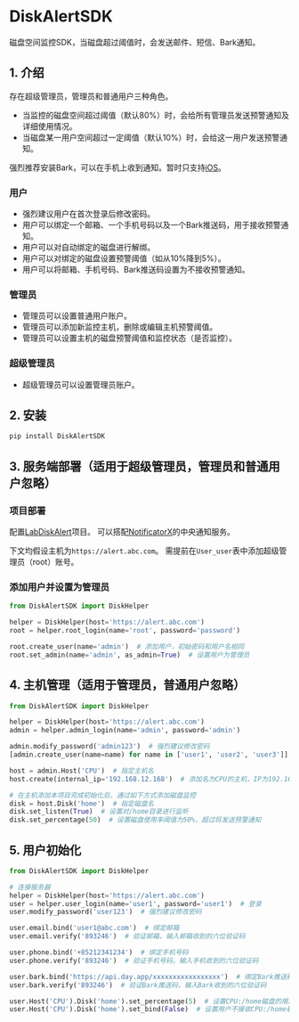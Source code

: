 # DiskAlertSDK

磁盘空间监控SDK，当磁盘超过阈值时，会发送邮件、短信、Bark通知。

## 1. 介绍

存在超级管理员，管理员和普通用户三种角色。

- 当监控的磁盘空间超过阈值（默认80%）时，会给所有管理员发送预警通知及详细使用情况。
- 当磁盘某一用户空间超过一定阈值（默认10%）时，会给这一用户发送预警通知。

强烈推荐安装Bark，可以在手机上收到通知。暂时只支持[iOS](https://apps.apple.com/cn/app/bark-%E7%BB%99%E4%BD%A0%E7%9A%84%E6%89%8B%E6%9C%BA%E5%8F%91%E6%8E%A8%E9%80%81/id1403753865)。

### 用户

- 强烈建议用户在首次登录后修改密码。
- 用户可以绑定一个邮箱、一个手机号码以及一个Bark推送码，用于接收预警通知。
- 用户可以对自动绑定的磁盘进行解绑。
- 用户可以对绑定的磁盘设置预警阈值（如从10%降到5%）。
- 用户可以将邮箱、手机号码、Bark推送码设置为不接收预警通知。

### 管理员

- 管理员可以设置普通用户账户。
- 管理员可以添加新监控主机，删除或编辑主机预警阈值。
- 管理员可以设置主机的磁盘预警阈值和监控状态（是否监控）。

### 超级管理员

- 超级管理员可以设置管理员账户。

## 2. 安装

```bash
pip install DiskAlertSDK
```

## 3. 服务端部署（适用于超级管理员，管理员和普通用户忽略）

### 项目部署

配置[LabDiskAlert](https://github.com/Jyonn/LabDiskAlert)项目。
可以搭配[NotificatorX](https://github.com/Jyonn/NotificatorX)的中央通知服务。

下文均假设主机为`https://alert.abc.com`。
需提前在`User_user`表中添加超级管理员（root）账号。

### 添加用户并设置为管理员

```python
from DiskAlertSDK import DiskHelper

helper = DiskHelper(host='https://alert.abc.com')
root = helper.root_login(name='root', password='password')

root.create_user(name='admin')  # 添加用户，初始密码和用户名相同
root.set_admin(name='admin', as_admin=True)  # 设置用户为管理员
```

## 4. 主机管理（适用于管理员，普通用户忽略）

```python
from DiskAlertSDK import DiskHelper

helper = DiskHelper(host='https://alert.abc.com')
admin = helper.admin_login(name='admin', password='admin')

admin.modify_password('admin123')  # 强烈建议修改密码
[admin.create_user(name=name) for name in ['user1', 'user2', 'user3']]  # 添加用户

host = admin.Host('CPU')  # 指定主机名
host.create(internal_ip='192.168.12.168')  # 添加名为CPU的主机，IP为192.168.12.168。均可以随意设置，只是为了用户可读性。

# 在主机添加本项目完成初始化后，通过如下方式添加磁盘监控
disk = host.Disk('home')  # 指定磁盘名
disk.set_listen(True)  # 设置对/home目录进行监听
disk.set_percentage(50)  # 设置磁盘使用率阈值为50%，超过将发送预警通知
```

## 5. 用户初始化

```python
from DiskAlertSDK import DiskHelper

# 连接服务器
helper = DiskHelper(host='https://alert.abc.com')
user = helper.user_login(name='user1', password='user1')  # 登录
user.modify_password('user123')  # 强烈建议修改密码

user.email.bind('user1@abc.com')  # 绑定邮箱
user.email.verify('893246')  # 验证邮箱，输入邮箱收到的六位验证码

user.phone.bind('+85212341234')  # 绑定手机号码
user.phone.verify('893246')  # 验证手机号码，输入手机收到的六位验证码

user.bark.bind('https://api.day.app/xxxxxxxxxxxxxxxxx')  # 绑定Bark推送码
user.bark.verify('893246')  # 验证Bark推送码，输入Bark收到的六位验证码

user.Host('CPU').Disk('home').set_percentage(5)  # 设置CPU:/home磁盘的用户使用率阈值为5%，超过将发送预警通知
user.Host('CPU').Disk('home').set_bind(False)  # 设置用户不接收CPU:/home磁盘使用率预警通知
```

